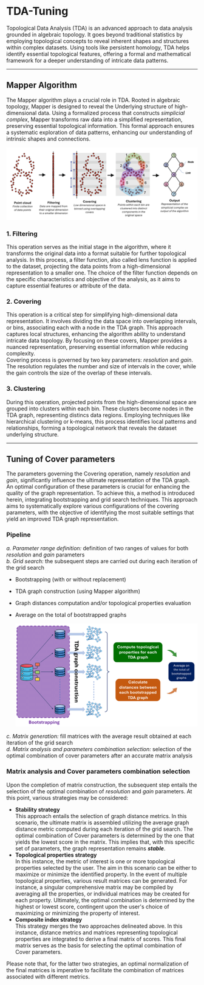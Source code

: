 # TDA-Tuning
Topological Data Analysis (TDA) is an advanced approach to data analysis grounded in algebraic topology. It goes beyond traditional statistics by employing topological concepts to reveal inherent shapes and structures within complex datasets. Using tools like persistent homology, TDA helps identify essential topological features, offering a formal and mathematical framework for a deeper understanding of intricate data patterns.

---

## Mapper Algorithm
The Mapper algorithm plays a crucial role in TDA. Rooted in algebraic topology, Mapper is designed to reveal the Underlying structure of high-dimensional data. Using a formalized process that constructs *simplicial complex*, Mapper transforms raw data into a simplified representation, preserving essential topological information. This formal approach ensures a systematic exploration of data patterns, enhancing our understanding of intrinsic shapes and connections. 

![Mapper Algorithm Scheme](./Images/Mapper_Algorithm.png)

### 1. Filtering
This operation serves as the initial stage in the algorithm, where it transforms the original data into a format suitable for further topological analysis. In this process, a filter function, also called lens function is applied to the dataset, projecting the data points from a high-dimensional representation to a smaller one. The choice of the filter function depends on the specific characteristics and objective of the analysis, as it aims to capture essential features or attribute of the data.

### 2. Covering
This operation is a critical step for simplifying high-dimensional data representation. It involves dividing the data space into overlapping intervals, or bins, associating each with a node in the TDA graph. This approach captures local structures, enhancing the algorithm ability to understand intricate data topology. By focusing on these covers, Mapper provides a nuanced representation, preserving essential information while reducing complexity.  
Covering process is governed by two key parameters: *resolution* and *gain*. The resolution regulates the number and size of intervals in the cover, while the gain controls the size of the overlap of these intervals.

### 3. Clustering
During this operation, projected points from the high-dimensional space are grouped into clusters within each bin. These clusters become nodes in the TDA graph, representing distincs data regions. Employing techniques like hierarchical clustering or k-means, this process identifies local patterns and relationships, forming a topological network that reveals the dataset underlying structure. 

---

## Tuning of Cover parameters
The parameters governing the Covering operation, namely _resolution_ and _gain_, significantly influence the ultimate representation of the TDA graph. An optimal configuration of these parameters is crucial for enhancing the quality of the graph representation. To achieve this, a method is introduced herein, integrating bootstrapping and grid search techniques. This approach aims to systematically explore various configurations of the covering parameters, with the objective of identifying the most suitable settings that yield an improved TDA graph representation.

### Pipeline  
_a. Parameter range definition:_ definition of two ranges of values for both _resolution_ and _gain_ parameters  
_b. Grid search:_ the subsequent steps are carried out during each iteration of the grid search  
  * Bootstrapping (with or without replacement)
  * TDA graph construction (using Mapper algorithm)
  * Graph distances computation and/or topological properties evaluation
  * Average on the total of bootstrapped graphs

    ![Hyperparameter Tuning Pipelin](./Images/hyperparameter_tuning.png)

_c. Matrix generation:_ fill matrices with the average result obtained at each iteration of the grid search  
_d. Matrix analysis and parameters combination selection:_ selection of the optimal combination of cover parameters after an accurate matrix analysis

### Matrix analysis and Cover parameters combination selection
Upon the completion of matrix construction, the subsequent step entails the selection of the optimal combination of _resolution_ and _gain_ parameters. At this point, various strategies may be considered:
* **Stability strategy**  
  This approach entails the selection of graph distance metrics. In this scenario, the ultimate matrix is assembled utilizing the average graph distance metric computed during each iteration of the grid search. The optimal combination of Cover parameters is determined by the one that yields the lowest score in the matrix. This implies that, with this specific set of parameters, the graph representation remains **_stable_**.
* **Topological properties strategy**  
  In this instance, the metric of interest is one or more topological properties selected by the user. The aim in this scenario can be either to maximize or minimize the identified property. In the event of multiple topological properties, various result matrices can be generated. For instance, a singular comprehensive matrix may be compiled by averaging all the properties, or individual matrices may be created for each property. Ultimately, the optimal combination is determined by the highest or lowest score, contingent upon the user's choice of maximizing or minimizing the property of interest.
* **Composite index strategy**  
  This strategy merges the two approaches delineated above. In this instance, distance metrics and matrices representing topological properties are integrated to derive a final matrix of scores. This final matrix serves as the basis for selecting the optimal combination of Cover parameters.

Please note that, for the latter two strategies, an optimal normalization of the final matrices is imperative to facilitate the combination of matrices associated with different metrics.

